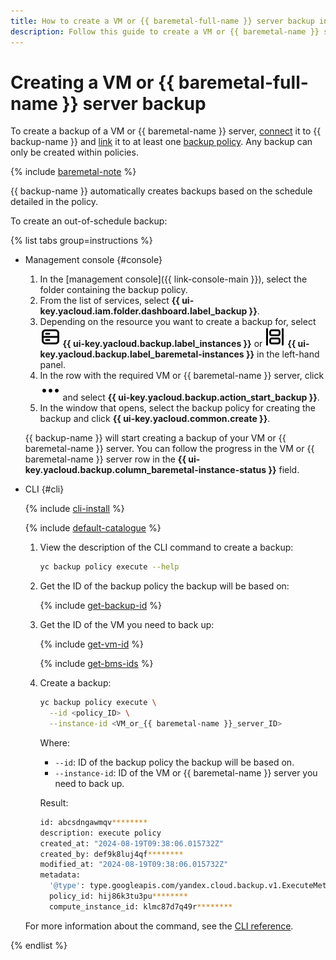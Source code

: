 ```yaml
---
title: How to create a VM or {{ baremetal-full-name }} server backup in {{ backup-full-name }}
description: Follow this guide to create a VM or {{ baremetal-name }} server backup.
---
```


# Creating a VM or {{ baremetal-full-name }} server backup

To create a backup of a VM or {{ baremetal-name }} server, [connect](../../concepts/vm-connection.md) it to {{ backup-name }} and [link](../policy-vm/attach-and-detach-vm.md#attach-vm) it to at least one [backup policy](../../concepts/policy.md). Any backup can only be created within policies.

{% include [baremetal-note](../../../_includes/backup/baremetal-note.md) %}

{{ backup-name }} automatically creates backups based on the schedule detailed in the policy.

To create an out-of-schedule backup:

{% list tabs group=instructions %}

- Management console {#console}

  1. In the [management console]({{ link-console-main }}), select the folder containing the backup policy.
  1. From the list of services, select **{{ ui-key.yacloud.iam.folder.dashboard.label_backup }}**.
  1. Depending on the resource you want to create a backup for, select ![vm](../../../_assets/console-icons/server.svg) **{{ ui-key.yacloud.backup.label_instances }}** or ![bms](../../../_assets/console-icons/objects-align-justify-horizontal.svg) **{{ ui-key.yacloud.backup.label_baremetal-instances }}** in the left-hand panel.
  1. In the row with the required VM or {{ baremetal-name }} server, click ![options](../../../_assets/console-icons/ellipsis.svg) and select **{{ ui-key.yacloud.backup.action_start_backup }}**.
  1. In the window that opens, select the backup policy for creating the backup and click **{{ ui-key.yacloud.common.create }}**.

  {{ backup-name }} will start creating a backup of your VM or {{ baremetal-name }} server. You can follow the progress in the VM or {{ baremetal-name }} server row in the **{{ ui-key.yacloud.backup.column_baremetal-instance-status }}** field.

- CLI {#cli}

  {% include [cli-install](../../../_includes/cli-install.md) %}

  {% include [default-catalogue](../../../_includes/default-catalogue.md) %}

  1. View the description of the CLI command to create a backup:

      ```bash
      yc backup policy execute --help
      ```

  1. Get the ID of the backup policy the backup will be based on:

      {% include [get-backup-id](../../../_includes/backup/operations/get-policy-id.md) %}

  1. Get the ID of the VM you need to back up:

      {% include [get-vm-id](../../../_includes/backup/operations/get-vm-id.md) %}

      {% include [get-bms-ids](../../../_includes/backup/operations/get-bms-ids.md) %}

  1. Create a backup:

      ```bash
      yc backup policy execute \
        --id <policy_ID> \
        --instance-id <VM_or_{{ baremetal-name }}_server_ID>
      ```

      Where:

      * `--id`: ID of the backup policy the backup will be based on.
      * `--instance-id`: ID of the VM or {{ baremetal-name }} server you need to back up.

      Result:

      ```bash
      id: abcsdngawmqv********
      description: execute policy
      created_at: "2024-08-19T09:38:06.015732Z"
      created_by: def9k8luj4qf********
      modified_at: "2024-08-19T09:38:06.015732Z"
      metadata:
        '@type': type.googleapis.com/yandex.cloud.backup.v1.ExecuteMetadata
        policy_id: hij86k3tu3pu********
        compute_instance_id: klmc87d7q49r********
      ```

  For more information about the command, see the [CLI reference](../../../cli/cli-ref/backup/cli-ref/policy/execute.md).

{% endlist %}
